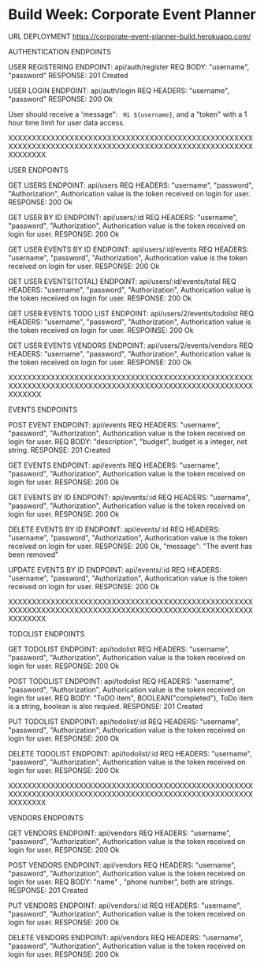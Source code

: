 # Build Week: Corporate Event Planner 


URL DEPLOYMENT 
https://corporate-event-planner-build.herokuapp.com/



AUTHENTICATION ENDPOINTS 


USER REGISTERING 
ENDPOINT: api/auth/register
REQ BODY: "username", "password"
RESPONSE: 201 Created

USER LOGIN
ENDPOINT: api/auth/login
REQ HEADERS: "username", "password"
RESPONSE: 200 Ok

User should receive a 'message": ` Hi ${username}`, and a "token" with a 1 hour time limit for user data access. 

XXXXXXXXXXXXXXXXXXXXXXXXXXXXXXXXXXXXXXXXXXXXXXXXXXXXXXXXXXXXXXXXXXXXXXXXXXXXXXXXXXXXXXXXXXXXXXXXXXXXXXXXXXXXXXXX




USER ENDPOINTS

GET USERS
ENDPOINT: api/users
REQ HEADERS: "username", "password", "Authorization", Authorication value is the token received on login for user. 
RESPONSE: 200 Ok 

GET USER BY ID
ENDPOINT: api/users/:id 
REQ HEADERS: "username", "password", "Authorization", Authorication value is the token received on login for user.
RESPONSE: 200 Ok 

GET USER EVENTS BY ID
ENDPOINT: api/users/:id/events
REQ HEADERS: "username", "password", "Authorization", Authorication value is the token received on login for user.
RESPONSE: 200 Ok

GET USER EVENTS(TOTAL)
ENDPOINT: api/users/:id/events/total
REQ HEADERS: "username", "password", "Authorization", Authorication value is the token received on login for user.
RESPONSE: 200 Ok

GET USER EVENTS TODO LIST
ENDPOINT: api/users/2/events/todolist
REQ HEADERS: "username", "password", "Authorization", Authorication value is the token received on login for user.
RESPOINSE: 200 Ok

GET USER EVENTS VENDORS
ENDPOINT: api/users/2/events/vendors
REQ HEADERS: "username", "password", "Authorization", Authorication value is the token received on login for user.
RESPONSE: 200 Ok 


XXXXXXXXXXXXXXXXXXXXXXXXXXXXXXXXXXXXXXXXXXXXXXXXXXXXXXXXXXXXXXXXXXXXXXXXXXXXXXXXXXXXXXXXXXXXXXXXXXXXXXXXXXXXXXX


EVENTS ENDPOINTS

POST EVENT
ENDPOINT: api/events
REQ HEADERS: "username", "password", "Authorization", Authorication value is the token received on login for user.
REQ BODY: "description", "budget", budget is a integer, not string. 
RESPONSE: 201 Created

GET EVENTS
ENDPOINT: api/events
REQ HEADERS: "username", "password", "Authorization", Authorication value is the token received on login for user. 
RESPONSE: 200 Ok 

GET EVENTS BY ID
ENDPOINT: api/events/:id
REQ HEADERS:  "username", "password", "Authorization", Authorication value is the token received on login for user.
RESPONSE: 200 Ok

DELETE EVENTS BY ID
ENDPOINT: api/events/:id
REQ HEADERS: "username", "password", "Authorization", Authorication value is the token received on login for user.
RESPONSE: 200 Ok, "message": "The event has been removed"

UPDATE EVENTS BY ID
ENDPOINT: api/events/:id
REQ HEADERS: "username", "password", "Authorization", Authorication value is the token received on login for user.
RESPONSE: 200 Ok 

XXXXXXXXXXXXXXXXXXXXXXXXXXXXXXXXXXXXXXXXXXXXXXXXXXXXXXXXXXXXXXXXXXXXXXXXXXXXXXXXXXXXXXXXXXXXXXXXXXXXXXXXXXXXXXXX


TODOLIST ENDPOINTS 

GET TODOLIST
ENDPOINT: api/todolist
REQ HEADERS: "username", "password", "Authorization", Authorication value is the token received on login for user.
RESPONSE: 200 Ok 

POST TODOLIST
ENDPOINT: api/todolist
REQ HEADERS: "username", "password", "Authorization", Authorication value is the token received on login for user.
REQ BODY: "ToDO item", BOOLEAN("completed"), ToDo item is a string, boolean is also requied. 
RESPONSE: 201 Created

PUT TODOLIST
ENDPOINT: api/todolist/:id
REQ HEADERS: "username", "password", "Authorization", Authorication value is the token received on login for user.
RESPONSE: 200 Ok 

DELETE TODOLIST
ENDPOINT: api/todolist/:id
REQ HEADERS: "username", "password", "Authorization", Authorication value is the token received on login for user.
RESPONSE: 200 Ok 


XXXXXXXXXXXXXXXXXXXXXXXXXXXXXXXXXXXXXXXXXXXXXXXXXXXXXXXXXXXXXXXXXXXXXXXXXXXXXXXXXXXXXXXXXXXXXXXXXXXXXXXXXXXXXXXX



VENDORS ENDPOINTS 

GET VENDORS
ENDPOINT: api/vendors
REQ HEADERS: "username", "password", "Authorization", Authorication value is the token received on login for user.
RESPONSE: 200 Ok

POST VENDORS
ENDPOINT: api/vendors
REQ HEADERS: "username", "password", "Authorization", Authorication value is the token received on login for user.
REQ BODY: "name" , "phone number", both are strings. 
RESPONSE: 201 Created

PUT VENDORS 
ENDPOINT: api/vendors/:id
REQ HEADERS: "username", "password", "Authorization", Authorication value is the token received on login for user.
RESPONSE: 200 Ok 

DELETE VENDORS
ENDPOINT: api/vendors
REQ HEADERS: "username", "password", "Authorization", Authorication value is the token received on login for user.
RESPONSE: 200 Ok 

